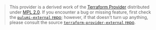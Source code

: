 > This provider is a derived work of the [Terraform Provider](https://github.com/terraform-providers/terraform-provider-external)
> distributed under [MPL 2.0](https://www.mozilla.org/en-US/MPL/2.0/). If you encounter a bug or missing feature,
> first check the [`pulumi-external` repo](/issues); however, if that doesn't turn up anything,
> please consult the source [`terraform-provider-external` repo](https://github.com/terraform-providers/terraform-provider-external/issues).
